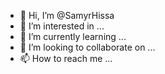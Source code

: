 - 👋 Hi, I’m @SamyrHissa
- 👀 I’m interested in ...
- 🌱 I’m currently learning ...
- 💞️ I’m looking to collaborate on ...
- 📫 How to reach me ...

<!---
SamyrHissa/SamyrHissa is a ✨ special ✨ repository because its `README.md` (this file) appears on your GitHub profile.
You can click the Preview link to take a look at your changes.
--->

